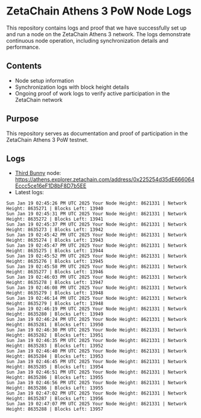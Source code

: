 # ZetaChain Athens 3 PoW Node Logs
This repository contains logs and proof that we have successfully set up and run a node on the ZetaChain Athens 3 network. The logs demonstrate continuous node operation, including synchronization details and performance.

## Contents
- Node setup information
- Synchronization logs with block height details
- Ongoing proof of work logs to verify active participation in the ZetaChain network

## Purpose
This repository serves as documentation and proof of participation in the ZetaChain Athens 3 PoW testnet.

## Logs

- [Third Bunny](https://thirdbunny.xyz/) node: https://athens.explorer.zetachain.com/address/0x225254d35dE666064Eccc5ce16eF1D8bF8D7b5EE
- Latest logs:
```
Sun Jan 19 02:45:26 PM UTC 2025 Your Node Height: 8621331 | Network Height: 8635271 | Blocks Left: 13940
Sun Jan 19 02:45:31 PM UTC 2025 Your Node Height: 8621331 | Network Height: 8635272 | Blocks Left: 13941
Sun Jan 19 02:45:37 PM UTC 2025 Your Node Height: 8621331 | Network Height: 8635273 | Blocks Left: 13942
Sun Jan 19 02:45:42 PM UTC 2025 Your Node Height: 8621331 | Network Height: 8635274 | Blocks Left: 13943
Sun Jan 19 02:45:47 PM UTC 2025 Your Node Height: 8621331 | Network Height: 8635275 | Blocks Left: 13944
Sun Jan 19 02:45:52 PM UTC 2025 Your Node Height: 8621331 | Network Height: 8635276 | Blocks Left: 13945
Sun Jan 19 02:45:58 PM UTC 2025 Your Node Height: 8621331 | Network Height: 8635277 | Blocks Left: 13946
Sun Jan 19 02:46:03 PM UTC 2025 Your Node Height: 8621331 | Network Height: 8635278 | Blocks Left: 13947
Sun Jan 19 02:46:08 PM UTC 2025 Your Node Height: 8621331 | Network Height: 8635279 | Blocks Left: 13948
Sun Jan 19 02:46:14 PM UTC 2025 Your Node Height: 8621331 | Network Height: 8635279 | Blocks Left: 13948
Sun Jan 19 02:46:19 PM UTC 2025 Your Node Height: 8621331 | Network Height: 8635280 | Blocks Left: 13949
Sun Jan 19 02:46:24 PM UTC 2025 Your Node Height: 8621331 | Network Height: 8635281 | Blocks Left: 13950
Sun Jan 19 02:46:30 PM UTC 2025 Your Node Height: 8621331 | Network Height: 8635282 | Blocks Left: 13951
Sun Jan 19 02:46:35 PM UTC 2025 Your Node Height: 8621331 | Network Height: 8635283 | Blocks Left: 13952
Sun Jan 19 02:46:40 PM UTC 2025 Your Node Height: 8621331 | Network Height: 8635284 | Blocks Left: 13953
Sun Jan 19 02:46:45 PM UTC 2025 Your Node Height: 8621331 | Network Height: 8635285 | Blocks Left: 13954
Sun Jan 19 02:46:51 PM UTC 2025 Your Node Height: 8621331 | Network Height: 8635286 | Blocks Left: 13955
Sun Jan 19 02:46:56 PM UTC 2025 Your Node Height: 8621331 | Network Height: 8635286 | Blocks Left: 13955
Sun Jan 19 02:47:02 PM UTC 2025 Your Node Height: 8621331 | Network Height: 8635287 | Blocks Left: 13956
Sun Jan 19 02:47:07 PM UTC 2025 Your Node Height: 8621331 | Network Height: 8635288 | Blocks Left: 13957
```
